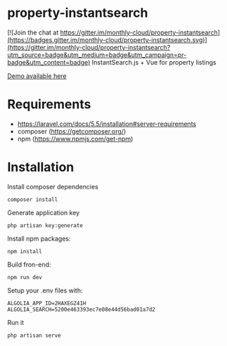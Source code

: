 # property-instantsearch

[![Join the chat at https://gitter.im/monthly-cloud/property-instantsearch](https://badges.gitter.im/monthly-cloud/property-instantsearch.svg)](https://gitter.im/monthly-cloud/property-instantsearch?utm_source=badge&utm_medium=badge&utm_campaign=pr-badge&utm_content=badge)
InstantSearch.js + Vue for property listings

[Demo available here](http://property-instantsearch.monthly.cloud/)

# Requirements
- https://laravel.com/docs/5.5/installation#server-requirements
- composer (https://getcomposer.org/)
- npm (https://www.npmjs.com/get-npm)

# Installation
Install composer dependencies
```
composer install
```
Generate application key
```
php artisan key:generate
```
Install npm packages:
```
npm install
```
Build fron-end:
```
npm run dev
```

Setup your .env files with:
```
ALGOLIA_APP_ID=2HAXEGZ41H
ALGOLIA_SEARCH=5200e463393ec7e08e44d56bad01a7d2
```

Run it
```
php artisan serve
```
